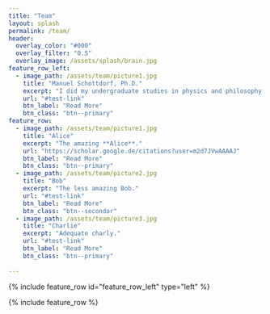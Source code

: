 ```yaml
---
title: "Team"
layout: splash
permalink: /team/
header:
  overlay_color: "#000"
  overlay_filter: "0.5"
  overlay_image: /assets/splash/brain.jpg
feature_row_left:
  - image_path: /assets/team/picture1.jpg
    title: "Manuel Schottdorf, Ph.D."
    excerpt: "I did my undergraduate studies in physics and philosophy at the University of Würzburg in Germany. I then obtained two Master degrees, one in 2011, working in condensed matter physics from Rutgers, and one in 2013, working in theoretical neuroscience in Göttingen. In 2018, I completed my PhD research at the Max Planck Institute for Dynamics and Self-Organization and the Max Planck Institute for Experimental Medicine in. During this time, I was supported by a Boehringer Ingelheim Fonds PhD Fellowship and I was awarded the Otto Hahn medal. I am also a recipient of a Burroughs Wellcome Career Award"
    url: "#test-link"
    btn_label: "Read More"
    btn_class: "btn--primary"
feature_row:
  - image_path: /assets/team/picture1.jpg
    title: "Alice"
    excerpt: "The amazing **Alice**."
    url: "https://scholar.google.de/citations?user=m2d7JVwAAAAJ"
    btn_label: "Read More"
    btn_class: "btn--primary"
  - image_path: /assets/team/picture2.jpg
    title: "Bob"
    excerpt: "The less amazing Bob."
    url: "#test-link"
    btn_label: "Read More"
    btn_class: "btn--secondar"
  - image_path: /assets/team/picture3.jpg
    title: "Charlie"
    excerpt: "Adequate charly."
    url: "#test-link"
    btn_label: "Read More"
    btn_class: "btn--primary"
  
---
```


{% include feature_row id="feature_row_left" type="left" %}

{% include feature_row %}

